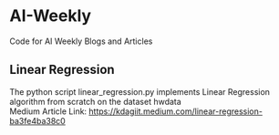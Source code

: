 # AI-Weekly
Code for AI Weekly Blogs and Articles

## Linear Regression
The python script linear_regression.py implements Linear Regression algorithm from scratch on the dataset hwdata </br>
Medium Article Link: https://kdagiit.medium.com/linear-regression-ba3fe4ba38c0
